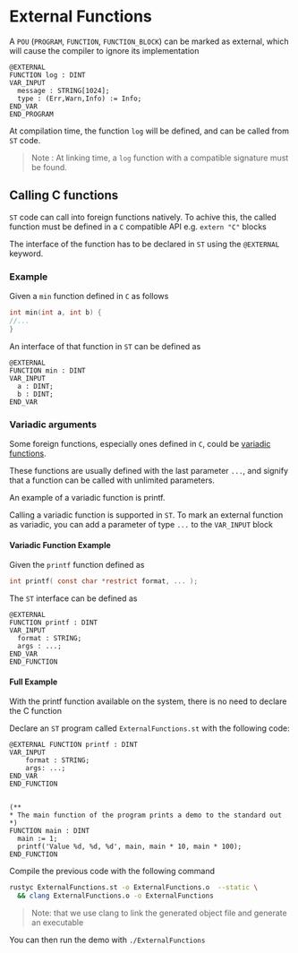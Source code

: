 # External Functions

A `POU` (`PROGRAM`, `FUNCTION`, `FUNCTION_BLOCK`) can be marked as external,
which will cause the compiler to ignore its implementation

```st
@EXTERNAL
FUNCTION log : DINT
VAR_INPUT
  message : STRING[1024];
  type : (Err,Warn,Info) := Info;
END_VAR
END_PROGRAM
```

At compilation time, the function `log` will be defined,
and can be called from `ST` code.

> Note : At linking time, a `log` function with a compatible signature must be found.

## Calling C functions

`ST` code can call into foreign functions natively.
To achive this, the called function must be defined in a `C` compatible API
e.g. `extern "C"` blocks

The interface of the function has to be declared in `ST` using the `@EXTERNAL` keyword.

### Example

Given a `min` function defined in `C` as follows

```C
int min(int a, int b) {
//...
}
```

An interface of that function in `ST` can be defined as

```st
@EXTERNAL
FUNCTION min : DINT
VAR_INPUT
  a : DINT;
  b : DINT;
END_VAR
```

### Variadic arguments

Some foreign functions, especially ones defined in `C`,
could be [variadic functions](https://en.cppreference.com/w/c/variadic).

These functions are usually defined with the last parameter `...`, and signify
that a function can be called with unlimited parameters.

An example of a variadic function is printf.

Calling a variadic function is supported in `ST`. To mark an external function
as variadic, you can add a parameter of type `...` to the `VAR_INPUT` block

#### Variadic Function Example

Given the `printf` function defined as

```C
int printf( const char *restrict format, ... );
```

The `ST` interface can be defined as

```st
@EXTERNAL
FUNCTION printf : DINT
VAR_INPUT
  format : STRING;
  args : ...;
END_VAR
END_FUNCTION
```

#### Full Example

With the printf function available on the system, there is no need to declare
the C function

Declare an `ST` program called `ExternalFunctions.st` with the following code:

```st
@EXTERNAL FUNCTION printf : DINT
VAR_INPUT
    format : STRING;
    args: ...;
END_VAR
END_FUNCTION


(**
* The main function of the program prints a demo to the standard out
*)
FUNCTION main : DINT
  main := 1;
  printf('Value %d, %d, %d', main, main * 10, main * 100);
END_FUNCTION
```

Compile the previous code with the following command

```sh
rustyc ExternalFunctions.st -o ExternalFunctions.o  --static \
  && clang ExternalFunctions.o -o ExternalFunctions
```

> Note: that we use clang to link the generated object file and generate an executable

You can then run the demo with `./ExternalFunctions`
